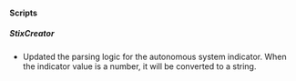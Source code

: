 
#### Scripts

##### StixCreator

- Updated the parsing logic for the autonomous system indicator. When the indicator value is a number, it will be converted to a string.
